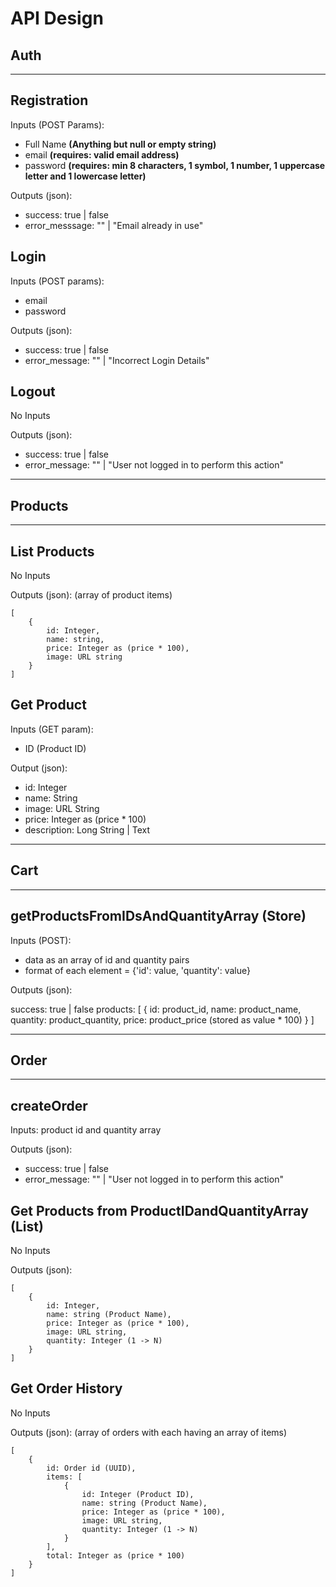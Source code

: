 # API Design

## Auth
---
## Registration

Inputs (POST Params):

- Full Name **(Anything but null or empty string)**
- email **(requires: valid email address)**
- password **(requires: min 8 characters, 1 symbol, 1 number, 1 uppercase letter and 1 lowercase letter)**

Outputs (json):
- success: true | false
- error_messsage: "" | "Email already in use" 

## Login

Inputs (POST params):

- email
- password

Outputs (json):
- success: true | false
- error_message: "" | "Incorrect Login Details"

## Logout

No Inputs

Outputs (json):

- success: true | false
- error_message: "" | "User not logged in to perform this action"

---
## Products
---

## List Products

No Inputs

Outputs (json): (array of product items)

    [
        {
            id: Integer,
            name: string,
            price: Integer as (price * 100),
            image: URL string
        }
    ]

## Get Product

Inputs (GET param):

- ID (Product ID)

Output (json):

- id: Integer
- name: String
- image: URL String
- price: Integer as (price * 100)
- description: Long String | Text

---
## Cart
---

## getProductsFromIDsAndQuantityArray (Store)

Inputs (POST):

- data as an array of id and quantity pairs
- format of each element = {'id': value, 'quantity': value}


Outputs (json):

success: true | false
products: [
    {
        id: product_id,
        name: product_name,
        quantity: product_quantity,
        price: product_price (stored as value * 100)
    }
]

---
## Order
---

## createOrder

Inputs: product id and quantity array

Outputs (json):

- success: true | false
- error_message: "" | "User not logged in to perform this action"


## Get Products from ProductIDandQuantityArray (List)

No Inputs

Outputs (json):

    [
        {
            id: Integer,
            name: string (Product Name),
            price: Integer as (price * 100),
            image: URL string,
            quantity: Integer (1 -> N)
        }
    ]

## Get Order History

No Inputs

Outputs (json): (array of orders with each having an array of items)

    [
        {
            id: Order id (UUID),
            items: [
                {
                    id: Integer (Product ID),
                    name: string (Product Name),
                    price: Integer as (price * 100),
                    image: URL string,
                    quantity: Integer (1 -> N)
                }
            ],
            total: Integer as (price * 100)
        }
    ]